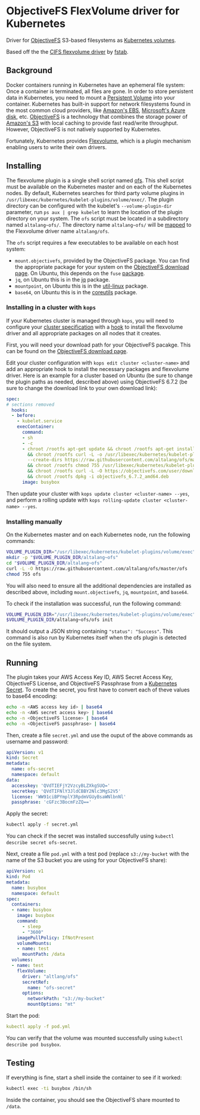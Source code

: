 ObjectiveFS FlexVolume driver for Kubernetes
============================================

Driver for [ObjectiveFS](https://objectivefs.com/) S3-based filesystems as [Kubernetes volumes](https://kubernetes.io/docs/concepts/storage/volumes/).

Based off the the [CIFS flexvolume driver](https://github.com/fstab/cifs) by [fstab](https://github.com/fstab).

Background
----------

Docker containers running in Kubernetes have an ephemeral file system: Once a container is terminated, all files are gone. In order to store persistent data in Kubernetes, you need to mount a [Persistent Volume](https://kubernetes.io/docs/concepts/storage/volumes/) into your container. Kubernetes has built-in support for network filesystems found in the most common cloud providers, like [Amazon's EBS](https://aws.amazon.com/ebs), [Microsoft's Azure disk](https://azure.microsoft.com/en-us/services/storage/unmanaged-disks/), etc. [ObjectiveFS](https://objectivefs.com/) is a technology that combines the storage power of [Amazon's S3](https://aws.amazon.com/s3/) with local caching to provide fast read/write throughput. However, ObjectiveFS is not natively supported by Kubernetes.

Fortunately, Kubernetes provides [Flexvolume](https://github.com/kubernetes/community/blob/master/contributors/devel/flexvolume.md), which is a plugin mechanism enabling users to write their own drivers.

Installing
----------

The flexvolume plugin is a single shell script named [ofs](https://github.com/altalang/ofs). This shell script must be available on the Kubernetes master and on each of the Kubernetes nodes. By default, Kubernetes searches for third party volume plugins in `/usr/libexec/kubernetes/kubelet-plugins/volume/exec/`. The plugin directory can be configured with the kubelet's `--volume-plugin-dir` parameter, run `ps aux | grep kubelet` to learn the location of the plugin directory on your system. The `ofs` script must be located in a subdirectory named `altalang~ofs/`. The directory name `altalang~ofs/` will be [mapped](https://github.com/kubernetes/community/blob/master/contributors/devel/sig-storage/flexvolume.md#prerequisites) to the Flexvolume driver name `altalang/ofs`.

The `ofs` script requires a few executables to be available on each host system:

* `mount.objectivefs`, provided by the ObjectiveFS package. You can find the appropriate package for your system on the [ObjectiveFS download page](https://objectivefs.com/install). On Ubuntu, this depends on the `fuse` [package](https://packages.ubuntu.com/focal/fuse).
* `jq`, on Ubuntu this is in the [jq](https://packages.ubuntu.com/focal/jq) package.
* `mountpoint`, on Ubuntu this is in the [util-linux](https://packages.ubuntu.com/focal/util-linux) package.
* `base64`, on Ubuntu this is in the [coreutils](https://packages.ubuntu.com/focal/coreutils) package.

### **Installing in a cluster with `kops`**

If your Kubernetes cluster is managed through `kops`, you will need to configure your [cluster specification](https://github.com/kubernetes/kops/blob/master/docs/cluster_spec.md) with a [hook](https://github.com/kubernetes/kops/blob/master/docs/cluster_spec.md#hooks) to install the flexvolume driver and all appropriate packages on all nodes that it creates.

First, you will need your download path for your ObjectiveFS pacakge. This can be found on the [ObjectiveFS download page](https://objectivefs.com/install).

Edit your cluster configuration with `kops edit cluster <cluster-name>` and add an appropriate hook to install the necessary packages and flexvolume driver. Here is an example for a cluster based on Ubuntu (be sure to change the plugin paths as needed, described above) using ObjectiveFS 6.7.2 (be sure to change the download link to your own download link):

```yaml
spec:
# sections removed
  hooks:
  - before:
    - kubelet.service
    execContainer:
      command:
      - sh
      - -c
      - chroot /rootfs apt-get update && chroot /rootfs apt-get install -y jq fuse
        && chroot /rootfs curl -L -o /usr/libexec/kubernetes/kubelet-plugins/volume/exec/altalang~ofs/ofs
        --create-dirs https://raw.githubusercontent.com/altalang/ofs/master/ofs
        && chroot /rootfs chmod 755 /usr/libexec/kubernetes/kubelet-plugins/volume/exec/altalang~ofs/ofs
        && chroot /rootfs curl -L -O https://objectivefs.com/user/download/<example>/objectivefs_6.7.2_amd64.deb
        && chroot /rootfs dpkg -i objectivefs_6.7.2_amd64.deb
      image: busybox
```

Then update your cluster with `kops update cluster <cluster-name> --yes`, and perform a rolling update with `kops rolling-update cluster <cluster-name> --yes`.

### **Installing manually**

On the Kubernetes master and on each Kubernetes node, run the following commands:

```bash
VOLUME_PLUGIN_DIR="/usr/libexec/kubernetes/kubelet-plugins/volume/exec"
mkdir -p "$VOLUME_PLUGIN_DIR/altalang~ofs"
cd "$VOLUME_PLUGIN_DIR/altalang~ofs"
curl -L -O https://raw.githubusercontent.com/altalang/ofs/master/ofs
chmod 755 ofs
```

You will also need to ensure all the additional dependencies are installed as described above, including `mount.objectivefs`, `jq`, `mountpoint`, and `base64`.

To check if the installation was successful, run the following command:

```bash
VOLUME_PLUGIN_DIR="/usr/libexec/kubernetes/kubelet-plugins/volume/exec"
$VOLUME_PLUGIN_DIR/altalang~ofs/ofs init
```

It should output a JSON string containing `"status": "Success"`. This command is also run by Kubernetes itself when the ofs plugin is detected on the file system.

Running
-------

The plugin takes your AWS Access Key ID, AWS Secret Access Key, ObjectiveFS License, and ObjectiveFS Passphrase from a [Kubernetes Secret](https://kubernetes.io/docs/concepts/configuration/secret/). To create the secret, you first have to convert each of theve values to base64 encoding:

```bash
echo -n <AWS access key id> | base64
echo -n <AWS secret access key> | base64
echo -n <ObjectiveFS license> | base64
echo -n <ObjectiveFS passphrase> | base64
```

Then, create a file `secret.yml` and use the ouput of the above commands as username and password:

```yaml
apiVersion: v1
kind: Secret
metadata:
  name: ofs-secret
  namespace: default
data:
  accesskey: 'QVdTIEFjY2VzcyBLZXkgSUQ='
  secretkey: 'QVdTIFNlY3JldCBBY2Nlc3MgS2V5'
  license: 'WW91ciBPYmplY3RpdmVGUyBsaWNlbnNl'
  passphrase: 'cGFzc3BocmFzZQ=='
```

Apply the secret:

```bash
kubectl apply -f secret.yml
```

You can check if the secret was installed successfully using `kubectl describe secret ofs-secret`.

Next, create a file `pod.yml` with a test pod (replace `s3://my-bucket` with the name of the S3 bucket you are using for your ObjectiveFS share):

```yaml
apiVersion: v1
kind: Pod
metadata:
  name: busybox
  namespace: default
spec:
  containers:
  - name: busybox
    image: busybox
    command:
      - sleep
      - "3600"
    imagePullPolicy: IfNotPresent
    volumeMounts:
    - name: test
      mountPath: /data
  volumes:
  - name: test
    flexVolume:
      driver: "altlang/ofs"
      secretRef:
        name: "ofs-secret"
      options:
        networkPath: "s3://my-bucket"
        mountOptions: "mt"
```

Start the pod:

```yaml
kubectl apply -f pod.yml
```

You can verify that the volume was mounted successfully using `kubectl describe pod busybox`.

Testing
-------

If everything is fine, start a shell inside the container to see if it worked:

```bash
kubectl exec -ti busybox /bin/sh
```

Inside the container, you should see the ObjectiveFS share mounted to `/data`.
